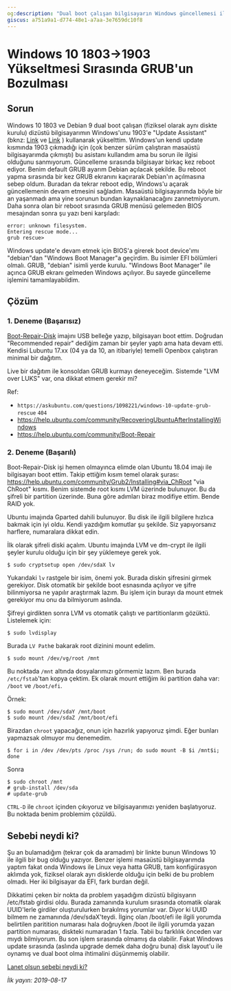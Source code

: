 ```yaml
---
og:description: "Dual boot çalışan bilgisayarın Windows güncellemesi ile bozulan disk düzenini tamir ediyoruz."
giscus: a751a9a1-d774-48e1-a7aa-3e7659dc10f8
---
```


# Windows 10 1803->1903 Yükseltmesi Sırasında GRUB'un Bozulması

## Sorun

Windows 10 1803 ve Debian 9 dual boot çalışan (fiziksel olarak aynı diskte
kurulu) dizüstü bilgisayarımın Windows'unu 1903'e "Update Assistant" (bknz:
[Link](https://www.microsoft.com/tr-tr/software-download/windows10) ve
[Link](https://go.microsoft.com/fwlink/?LinkID=799445) ) kullanarak yükselttim.
Windows'un kendi update kısmında 1903 çıkmadığı için (çok benzer sürüm
çalıştıran masaüstü bilgisayarımda çıkmıştı) bu asistanı kullandım ama bu sorun
ile ilgisi olduğunu sanmıyorum. Güncelleme sırasında bilgisayar birkaç kez
reboot ediyor. Benim default GRUB ayarım Debian açılacak şekilde. Bu reboot
yapma sırasında bir kez GRUB ekranını kaçırarak Debian'ın açılmasına sebep
oldum. Buradan da tekrar reboot edip, Windows'u açarak güncellemenin devam
etmesini sağladım. Masaüstü bilgisayarımda böyle bir an yaşanmadı ama yine
sorunun bundan kaynaklanacağını zannetmiyorum. Daha sonra olan bir reboot
sırasında GRUB menüsü gelemeden BIOS mesajından sonra şu yazı beni karşıladı:

```text
error: unknown filesystem.
Entering rescue mode...
grub rescue>
```

Windows update'e devam etmek için BIOS'a girerek boot device'ımı "debian"dan
"Windows Boot Manager"a geçirdim. Bu isimler EFI bölümleri olmalı. GRUB,
"debian" isimli yerde kurulu. "Windows Boot Manager" ile açınca GRUB ekranı
gelmeden Windows açılıyor. Bu sayede güncelleme işlemini tamamlayabildim.

## Çözüm

### 1. Deneme (Başarısız)

[Boot-Repair-Disk](https://sourceforge.net/p/boot-repair-cd/home/Home/) imajını
USB belleğe yazıp, bilgisayarı boot ettim. Doğrudan "Recommended repair" dediğim
zaman bir şeyler yaptı ama hata devam etti. Kendisi Lubuntu 17.xx (04 ya da 10,
an itibariyle) temelli Openbox çalıştıran minimal bir dağıtım.

Live bir dağıtım ile konsoldan GRUB kurmayı deneyeceğim. Sistemde "LVM over
LUKS" var, ona dikkat etmem gerekir mi?

Ref:

- `https://askubuntu.com/questions/1098221/windows-10-update-grub-rescue` `404`
- <https://help.ubuntu.com/community/RecoveringUbuntuAfterInstallingWindows>
- <https://help.ubuntu.com/community/Boot-Repair>

### 2. Deneme (Başarılı)

Boot-Repair-Disk işi hemen olmayınca elimde olan Ubuntu 18.04 imajı ile
bilgisayarı boot ettim. Takip ettiğim kısım temel olarak şurası:
<https://help.ubuntu.com/community/Grub2/Installing#via_ChRoot>
"via ChRoot" kısmı. Benim sistemde root kısmı LVM üzerinde bulunuyor. Bu da
şifreli bir partition üzerinde. Buna göre adımları biraz modifiye ettim. Bende
RAID yok.

Ubuntu imajında Gparted dahili bulunuyor. Bu disk ile ilgili bilgilere hızlıca
bakmak için iyi oldu. Kendi yazdığım komutlar şu şekilde. Siz yapıyorsanız
harflere, numaralara dikkat edin.

İlk olarak şifreli diski açalım. Ubuntu imajında LVM ve dm-crypt ile ilgili
şeyler kurulu olduğu için bir şey yüklemeye gerek yok.

```shell
$ sudo cryptsetup open /dev/sdaX lv
```

Yukarıdaki `lv` rastgele bir isim, önemi yok. Burada diskin şifresini girmek
gerekiyor. Disk otomatik bir şekilde boot esnasında açılıyor ve şifre
bilinmiyorsa ne yapılır araştırmak lazım. Bu işlem için burayı da mount etmek
gerekiyor mu onu da bilmiyorum aslında.

Şifreyi girdikten sonra LVM vs otomatik çalıştı ve partitionlarım gözüktü.
Listelemek için:

```shell
$ sudo lvdisplay
```

Burada `LV Path`e bakarak root dizinini mount edelim.

```shell
$ sudo mount /dev/vg/root /mnt
```

Bu noktada `/mnt` altında dosyalarımızı görmemiz lazım. Ben burada
`/etc/fstab`'tan kopya çektim. Ek olarak mount ettiğim iki partition daha var:
`/boot` ve `/boot/efi`.

Örnek:

```shell
$ sudo mount /dev/sdaY /mnt/boot
$ sudo mount /dev/sdaZ /mnt/boot/efi
```

Birazdan `chroot` yapacağız, onun için hazırlık yapıyoruz şimdi. Eğer bunları
yapmazsak olmuyor mu denemedim.

```shell
$ for i in /dev /dev/pts /proc /sys /run; do sudo mount -B $i /mnt$i; done
```

Sonra

```shell
$ sudo chroot /mnt
# grub-install /dev/sda
# update-grub
```

`CTRL-D` ile `chroot` içinden çıkıyoruz ve bilgisayarımızı yeniden başlatıyoruz.
Bu noktada benim problemim çözüldü.

## Sebebi neydi ki?

Şu an bulamadığım (tekrar çok da aramadım) bir linkte bunun Windows 10 ile
ilgili bir bug olduğu yazıyor. Benzer işlemi masaüstü bilgisayarımda yaptım
fakat onda Windows ile Linux veya hatta GRUB, tam konfigürasyon aklımda yok,
fiziksel olarak ayrı disklerde olduğu için belki de bu problem olmadı. Her iki
bilgisayar da EFI, fark burdan değil.

Dikkatimi çeken bir nokta da problem yaşadığım dizüstü bilgisyarın /etc/fstab
girdisi oldu. Burada zamanında kurulum sırasında otomatik olarak UUID'lerle
girdiler oluşturulurken bırakılmış yorumlar var. Diyor ki UUID bilmem ne
zamanında /dev/sdaX'teydi. İlginç olan /boot/efi ile ilgili yorumda belirtilen
paritition numarası hala doğruyken /boot ile ilgili yorumda yazan partition
numarası, diskteki numaradan 1 fazla. Tabii bu farklılık önceden var mıydı
bilmiyorum. Bu son işlem sırasında olmamış da olabilir. Fakat Windows update
sırasında (aslında upgrade demek daha doğru buna) disk layout'u ile oynamış ve
dual boot olma ihtimalini düşünmemiş olabilir.

[Lanet olsun sebebi neydi ki?](https://www.youtube.com/watch?v=cEsocsQPVmw)

*İlk yayın: 2019-08-17*
